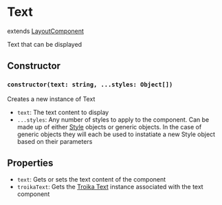 # Text

extends [LayoutComponent](/docs/LayoutComponent.md)

Text that can be displayed

## Constructor

### `constructor(text: string, ...styles: Object[])`

Creates a new instance of Text

- `text`: The text content to display
- `...styles`: Any number of styles to apply to the component. Can be made up of either [Style](/docs/Style.md) objects or generic objects. In the case of generic objects they will each be used to instatiate a new Style object based on their parameters

## Properties

- `text`: Gets or sets the text content of the component
- `troikaText`: Gets the [Troika Text](https://github.com/protectwise/troika/tree/main/packages/troika-three-text) instance associated with the text component
